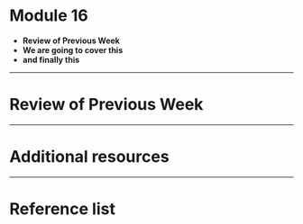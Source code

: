 <!--
$theme: default
page_number: true
footer: Java Class - Module 16
-->

# Module 16

- **Review of Previous Week**
- **We are going to cover this**
- **and finally this**

-----------------------------------------------------------------------------

# Review of Previous Week

-----------------------------------------------------------------------------

# Additional resources

-----------------------------------------------------------------------------

# Reference list
